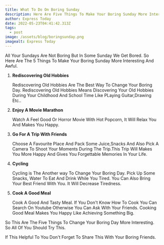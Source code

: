```yaml
---
title: What To Do On Boring Sunday
description: Here Are Five Things To Make Your Boring Sunday More Interesting And Awful.
author: Express Today
date: 2022-05-23T04:41:42.313Z
tags:
  - post
image: /assets/blog/boringsunday.png
imagealt: Express Today
---
```

All Your Sundays Are Not Boring But In Some Sunday We Get Bored. So Here Are The 5 Things To Make Your Boring Sunday More Interesting And Awful. 

1. **Rediscovering Old Hobbies**

   Rediscovering Old Hobbies Are The Best Way To Change Your Boring Day. Rediscovering Old Hobbies Means Discovering Your Old Hobbies During Your Childhood And School Time Like PLaying Guitar,Drawing Etc..


2. **Enjoy A Movie Marathon** 

   Watch A Feel Good Or Horror Movie With Hot Popcorn, It Will Relax You And Makes You Happy.


3. **Go For A Trip With Friends**

   Choose A Favourite Place And Pack Some Juice,Snacks And Also Pick A Camera To Shoot Your Moments During The Trip.This Trip Will Makes You More Happy And Gives You Forgettable Memories In Your Life.


4. **Cycling** 

   Cycling is The Another way To Change Your Boring Day. Pick Up Some Snacks, Water To Eat And Drink While You Tired. You Can Also Bring Your Best Friend With You. It Will Decrease Tiredness.


5. **Cook A Good Meal**

   Cook A Good And Tasty Meal. If You Don't Know How To Cook You Can Search On Youtube Otherwise You Can Ask With Your Friends. Cooking Good Meal Makes You Happy Like Achieving Something Big.



So This Are The Five Things To Change Your Boring Day More Interesting. So All Of You Should Try This.

If This Helpful To You Don't Forget To Share This With Your Boring Friends.